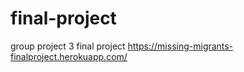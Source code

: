 # final-project
group project 3 final project 
https://missing-migrants-finalproject.herokuapp.com/

